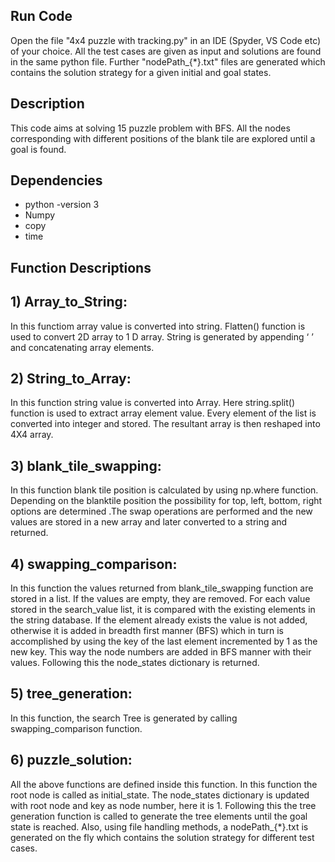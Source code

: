 ## Run Code

Open the file "4x4 puzzle with tracking.py" in an IDE (Spyder, VS Code etc) of your choice. All the test cases are given as input and solutions are found in the same python file. Further "nodePath_{*}.txt" files are generated which contains the solution strategy for a given initial and goal states.

## Description
This code aims at solving 15 puzzle problem with BFS. All the nodes corresponding with different positions of the blank tile are explored until a goal is found.

## Dependencies
* python -version 3
* Numpy
* copy
* time

## Function Descriptions 

## 1) Array_to_String:
 
In this functiom array value is converted into string. Flatten() function is used to convert 2D array to 1 D array. String is generated by appending ‘ ’ and concatenating array elements. 

## 2) String_to_Array:

In this function string value is converted into Array. Here string.split() function is used to extract array element value. Every element of the list is converted into integer and stored. The resultant array is then reshaped into 4X4 array. 

## 3) blank_tile_swapping: 

In this function blank tile position is calculated by using np.where function. Depending on the blanktile position the possibility for top, left, bottom, right options are determined .The swap operations are performed and the new values are stored in a new array and later converted to a string and returned. 

## 4) swapping_comparison: 

In this function the values returned from blank_tile_swapping function are stored in a list. If the values are empty, they are removed. For each value stored in the search_value list, it is compared with the existing elements in the string database. If the element already exists the value is not added, otherwise it is added in breadth first manner (BFS) which in turn is accomplished by using the key of the last element incremented by 1 as the new key. This way the node numbers are added in BFS manner with their values. Following this the node_states dictionary is returned. 

## 5) tree_generation: 

In this function, the search Tree is generated by calling swapping_comparison function.

## 6) puzzle_solution:

All the above functions are defined inside this function. In this function the root node is called as initial_state. The node_states dictionary is updated with root node and key as node number, here it is 1. Following this the tree generation function is called to generate the tree elements until the goal state is reached. Also, using file handling methods, a nodePath_{*}.txt is generated on the fly which contains the solution strategy for different test cases.
